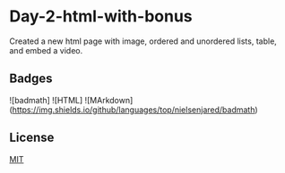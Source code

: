 # Day-2-html-with-bonus
Created a new html page with image, ordered and unordered lists, table, and embed a video.



## Badges

![badmath] ![HTML] ![MArkdown] (https://img.shields.io/github/languages/top/nielsenjared/badmath)

## License

[MIT](https://choosealicense.com/licenses/mit/)